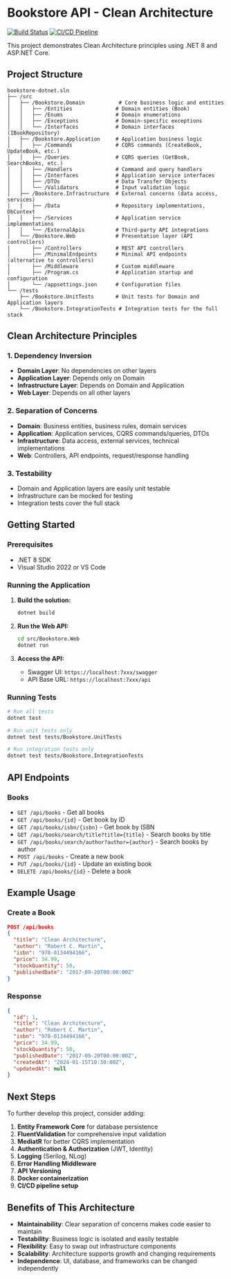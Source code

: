 # Bookstore API - Clean Architecture

[![Build Status](https://github.com/YOUR_USERNAME/bookstore-dotnet/workflows/Build%20Status/badge.svg)](https://github.com/YOUR_USERNAME/bookstore-dotnet/actions)
[![CI/CD Pipeline](https://github.com/YOUR_USERNAME/bookstore-dotnet/workflows/CI/CD%20Pipeline/badge.svg)](https://github.com/YOUR_USERNAME/bookstore-dotnet/actions)

This project demonstrates Clean Architecture principles using .NET 8 and ASP.NET Core.

## Project Structure

```
bookstore-dotnet.sln
├── /src
│   ├── /Bookstore.Domain           # Core business logic and entities
│   │   ├── /Entities              # Domain entities (Book)
│   │   ├── /Enums                 # Domain enumerations
│   │   ├── /Exceptions            # Domain-specific exceptions
│   │   └── /Interfaces            # Domain interfaces (IBookRepository)
│   ├── /Bookstore.Application     # Application business logic
│   │   ├── /Commands              # CQRS commands (CreateBook, UpdateBook, etc.)
│   │   ├── /Queries               # CQRS queries (GetBook, SearchBooks, etc.)
│   │   ├── /Handlers              # Command and query handlers
│   │   ├── /Interfaces            # Application service interfaces
│   │   ├── /DTOs                  # Data Transfer Objects
│   │   └── /Validators            # Input validation logic
│   ├── /Bookstore.Infrastructure  # External concerns (data access, services)
│   │   ├── /Data                  # Repository implementations, DbContext
│   │   ├── /Services              # Application service implementations
│   │   └── /ExternalApis          # Third-party API integrations
│   └── /Bookstore.Web             # Presentation layer (API controllers)
│       ├── /Controllers           # REST API controllers
│       ├── /MinimalEndpoints      # Minimal API endpoints (alternative to controllers)
│       ├── /Middleware            # Custom middleware
│       ├── /Program.cs            # Application startup and configuration
│       └── /appsettings.json      # Configuration files
└── /tests
    ├── /Bookstore.UnitTests       # Unit tests for Domain and Application layers
    └── /Bookstore.IntegrationTests # Integration tests for the full stack
```

## Clean Architecture Principles

### 1. Dependency Inversion
- **Domain Layer**: No dependencies on other layers
- **Application Layer**: Depends only on Domain
- **Infrastructure Layer**: Depends on Domain and Application
- **Web Layer**: Depends on all other layers

### 2. Separation of Concerns
- **Domain**: Business entities, business rules, domain services
- **Application**: Application services, CQRS commands/queries, DTOs
- **Infrastructure**: Data access, external services, technical implementations
- **Web**: Controllers, API endpoints, request/response handling

### 3. Testability
- Domain and Application layers are easily unit testable
- Infrastructure can be mocked for testing
- Integration tests cover the full stack

## Getting Started

### Prerequisites
- .NET 8 SDK
- Visual Studio 2022 or VS Code

### Running the Application

1. **Build the solution:**
   ```bash
   dotnet build
   ```

2. **Run the Web API:**
   ```bash
   cd src/Bookstore.Web
   dotnet run
   ```

3. **Access the API:**
   - Swagger UI: `https://localhost:7xxx/swagger`
   - API Base URL: `https://localhost:7xxx/api`

### Running Tests

```bash
# Run all tests
dotnet test

# Run unit tests only
dotnet test tests/Bookstore.UnitTests

# Run integration tests only
dotnet test tests/Bookstore.IntegrationTests
```

## API Endpoints

### Books
- `GET /api/books` - Get all books
- `GET /api/books/{id}` - Get book by ID
- `GET /api/books/isbn/{isbn}` - Get book by ISBN
- `GET /api/books/search/title?title={title}` - Search books by title
- `GET /api/books/search/author?author={author}` - Search books by author
- `POST /api/books` - Create a new book
- `PUT /api/books/{id}` - Update an existing book
- `DELETE /api/books/{id}` - Delete a book

## Example Usage

### Create a Book
```json
POST /api/books
{
  "title": "Clean Architecture",
  "author": "Robert C. Martin",
  "isbn": "978-0134494166",
  "price": 34.99,
  "stockQuantity": 50,
  "publishedDate": "2017-09-20T00:00:00Z"
}
```

### Response
```json
{
  "id": 1,
  "title": "Clean Architecture",
  "author": "Robert C. Martin",
  "isbn": "978-0134494166",
  "price": 34.99,
  "stockQuantity": 50,
  "publishedDate": "2017-09-20T00:00:00Z",
  "createdAt": "2024-01-15T10:30:00Z",
  "updatedAt": null
}
```

## Next Steps

To further develop this project, consider adding:

1. **Entity Framework Core** for database persistence
2. **FluentValidation** for comprehensive input validation
3. **MediatR** for better CQRS implementation
4. **Authentication & Authorization** (JWT, Identity)
5. **Logging** (Serilog, NLog)
6. **Error Handling Middleware**
7. **API Versioning**
8. **Docker containerization**
9. **CI/CD pipeline setup**

## Benefits of This Architecture

- **Maintainability**: Clear separation of concerns makes code easier to maintain
- **Testability**: Business logic is isolated and easily testable
- **Flexibility**: Easy to swap out infrastructure components
- **Scalability**: Architecture supports growth and changing requirements
- **Independence**: UI, database, and frameworks can be changed independently
